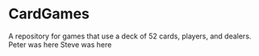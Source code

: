 CardGames
=========

A repository for games that use a deck of 52 cards, players, and dealers.
Peter was here
Steve was here
